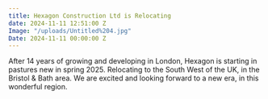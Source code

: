 ```yaml
---
title: Hexagon Construction Ltd is Relocating
date: 2024-11-11 12:51:00 Z
Image: "/uploads/Untitled%204.jpg"
Date: 2024-11-11 00:00:00 Z
---
```


After 14 years of growing and developing in London, Hexagon is starting in pastures new in spring 2025. Relocating to the South West of the UK, in the Bristol & Bath area. We are excited and looking forward to a new era, in this wonderful region. 